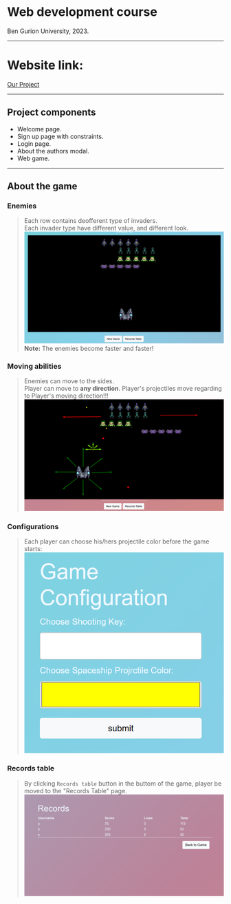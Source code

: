 # Web development course
Ben Gurion University,
2023.

---
# Website link:
[Our Project](https://web-development-environments-2023.github.io/assignment2-208055616_316099159/)

---

## Project components
- Welcome page.
- Sign up page with constraints.
- Login page.
- About the authors modal.
- Web game.

---

## About the game

### Enemies
> Each row contains deofferent type of invaders. \
> Each invader type have different value, and different look. \
> ![](/assets/invaders_page1.png)
<b>Note:</b> The enemies become faster and faster!

### Moving abilities
> Enemies can move to the sides. \
> Player can move to <b>any direction</b>.
> Player's projectiles move regarding to Player's moving direction!!!
![](/assets/moving_abilities.png)

### Configurations
> Each player can choose his/hers projectile color before the game starts:
![](/assets/game_configuration.png)

### Records table
> By clicking `Records table` button in the buttom of the game, player be moved to the "Records Table" page.
![](/assets/records_table.png)